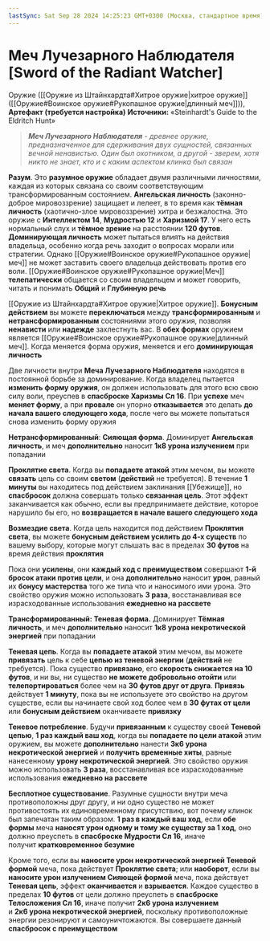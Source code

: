 ```yaml
---
lastSync: Sat Sep 28 2024 14:25:23 GMT+0300 (Москва, стандартное время)
---
```

# Меч Лучезарного Наблюдателя [Sword of the Radiant Watcher]

Оружие ([[Оружие из Штайнхардта#Хитрое оружие|хитрое оружие]] ([[Оружие#Воинское оружие#Рукопашное оружие|длинный меч]])), **Артефакт (требуется настройка)**
**Источники:** «Steinhardt's Guide to the Eldritch Hunt»

> ***Меч Лучезарного Наблюдателя** - древнее оружие, предназначенное для сдерживания двух сущностей, связанных вечной ненавистью. Один был охотником, а другой - зверем, хотя никто не знает, кто и с каким аспектом клинка был связан*

**Разум**. Это **разумное оружие** обладает двумя различными личностями, каждая из которых связана со своим соответствующим трансформированным состоянием. **Ангельская личность** (законно-доброе мировоззрение) защищает и лелеет, в то время как **тёмная личность** (хаотично-злое мировоззрение) хитра и безжалостна. Это оружие с **Интеллектом 14**, **Мудростью 12** и **Харизмой 17**. У него есть нормальный слух и **тёмное зрение** на расстоянии **120 футов**. **Доминирующая личность** может пытаться влиять на действия владельца, особенно когда речь заходит о вопросах морали или стратегии. Однако [[Оружие#Воинское оружие#Рукопашное оружие|меч]] не может заставить своего владельца действовать против его воли. [[Оружие#Воинское оружие#Рукопашное оружие|Меч]] **телепатически** общается со своим владельцем и может говорить, читать и понимать **Общий** и **Глубинную речь**

[[Оружие из Штайнхардта#Хитрое оружие|Хитрое оружие]]. **Бонусным действием** вы можете **переключаться** между **трансформированным** и **нетрансформированным** состояниями этого оружия, позволяя **ненависти** или **надежде** захлестнуть вас. В **обех формах** оружием является [[Оружие#Воинское оружие#Рукопашное оружие|длинный меч]]. Когда меняется форма оружия, меняется и его **доминирующая личность**

Две личности внутри **Меча Лучезарного Наблюдателя** находятся в постоянной борьбе за доминирование. Когда владелец пытается **изменить форму оружия**, он должен использовать для этого всю свою силу воли, преуспев в **спасброске Харизмы Сл 16**. При **успехе** меч **меняет форму**, а при **провале** он упорно **отказывается** это делать **до начала вашего следующего хода**, после чего вы можете попытаться снова изменить форму оружия

**Нетрансформированный**: **Сияющая форма**. Доминирует **Ангельская личность**, и меч **дополнительно** наносит **1к8 урона излучением** при попадании

**Проклятие света**. Когда вы **попадаете атакой** этим мечом, вы можете **связать** цель со своим **светом** (**действий** не требуется). В течение **1 минуты** вы находитесь под действием заклинания [[Убежище]], но **спасбросок** должна совершать только **связанная цель**. Этот эффект заканчивается как обычно, если вы предпринимаете действие, которое нарушило бы его, но **возвращается в начале вашего следующего хода**

**Возмездие света**. Когда цель находится под действием **Проклятия света**, вы можете **бонусным действием усилить до 4-х существ** по вашему выбору, которые могут слышать вас в пределах **30 футов** на время действия **проклятия**

Пока они **усилены**, они **каждый ход с преимуществом** совершают **1-й бросок атаки против цели**, и она **дополнительно** наносит **урон**, равный их **бонусу мастерства** того же типа что и наносимого ими урона. Это свойство оружия можно использовать **3 раза**, восстанавливая все израсходованные использования **ежедневно на рассвете**

**Трансформированный: Теневая форма.** Доминирует **Тёмная личность**, и меч **дополнительно** наносит **1к8 урона некротической энергией** при попадании

**Теневая цепь**. Когда вы **попадаете атакой** этим мечом, вы можете **привязать** цель к себе **цепью из теневой энергии** (**действий** не требуется). Пока существо **привязано**, его **скорость снижается на 10 футов**, и ни вы, ни существо **не можете добровольно отойти** или **телепортироваться** более чем на **30 футов друг от друга**. **Привязь** действует **1 минуту**, пока вы не используете это свойство на другом существе, если вы начинаете свой ход более чем в **30 футах от цели** или **бонусным действием** оканчиваете **привязку**

**Теневое потребление**. Будучи **привязанным** к существу своей **Теневой цепью**, **1 раз каждый ваш ход**, когда вы **попадаете по цели атакой** этим оружием, вы можете **дополнительно** нанести **3к6 урона некротической энергией** и **получить временные хиты**, равные нанесенному **урону некротической энергией**. Это свойство оружия можно использовать **3 раза**, восстанавливая все израсходованные использования **ежедневно на рассвете**

**Бесплотное существование**. Разумные сущности внутри меча противоположны друг другу, и ни одно существо не может противостоять их единовременному присутствию, вот почему клинок был запечатан таким образом. **1 раз в каждый ваш ход**, если **обе формы** меча **наносят урон одному и тому же существу за 1 ход**, оно должно преуспеть в **спасброске Мудрости Сл 16**, иначе получит **кратковременное безумие**

Кроме того, если вы **наносите урон некротической энергией Теневой формой** меча, пока действует **Проклятие света**; или **наоборот**, если вы **наносите урон излучением Сияющей формой** меча, пока действует **Теневая цепь**, эффект **оканчивается** и **взрывается**. Каждое существо в пределах **10 футов** от цели должно преуспеть в **спасброске Телосложения Сл 16**, иначе получит **2к6 урона излучением** и **2к6 урона некротической энергией**, поскольку противоположные энергии резонируют и самоуничтожаются. Вы совершаете данный **спасбросок с преимуществом**